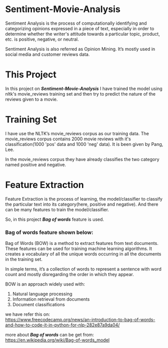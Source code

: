 # Sentiment-Movie-Analysis

Sentiment Analysis is the process of computationally identifying and categorizing opinions expressed in a piece of text, especially in order to determine whether the writer's attitude towards a particular topic, product, etc. is positive, negative, or neutral.

Sentiment Analysis is also referred as Opinion Mining. It’s mostly used in social media and customer reviews data.

 # This Project
 In this project on ***Sentiment-Movie-Analysis*** I have trained the model using nltk's movie_reviews training set and then try to predict the nature of the reviews given to a movie.
 
 # Training Set
I have use the NLTK’s movie_reviews corpus as our training data. The movie_reviews corpus contains 2000 movie reviews with it's classification(1000 'pos' data and 1000 'neg' data). It is been given by Pang, Lee.

In the movie_reviews corpus they have already classifies the two category named positive and negative.

# Feature Extraction
Feature Extraction is the process of learning, the model/classifier to classify the particular text into its category(here, positive and negative). And there can be many features to train the model/classifier.

So, in this project ***Bag of words*** feature is used.

### Bag of words feature shown below:
Bag of Words (BOW) is a method to extract features from text documents. These features can be used for training machine learning algorithms. It creates a vocabulary of all the unique words occurring in all the documents in the training set.

In simple terms, it’s a collection of words to represent a sentence with word count and mostly disregarding the order in which they appear.

BOW is an approach widely used with:
<ol>
<li>Natural language processing</li>
<li>Information retrieval from documents</li>
<li>Document classifications</li>
</ol>

we have refer this on:  
https://www.freecodecamp.org/news/an-introduction-to-bag-of-words-and-how-to-code-it-in-python-for-nlp-282e87a9da04/

more about ***Bag of words*** can be get from: 
https://en.wikipedia.org/wiki/Bag-of-words_model


